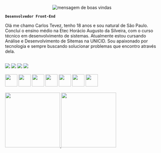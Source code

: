 <p align="center">
  <img src="https://readme-typing-svg.demolab.com?font=Fira+Code&weight=700&size=25&letterSpacing=.2rem&pause=1000&color=5407F7&width=435&lines=Ol%C3%A1%2C+Meu+nome+%C3%A9+Carlos+Tevez" alt="mensagem de boas vindas">
</p>

**`Desenvolvedor Front-End`**

Olá me chamo Carlos Tevez, tenho 18 anos e sou natural de São Paulo. Concluí o ensino médio na Etec Horácio Augusto da Silveira, com o curso técnico em desenvolvimento de sistemas. Atualmente estou cursando Análise e Desenvolvimento de Sitemas na UNICID. Sou apaixonado por tecnologia e sempre buscando solucionar problemas que encontro através dela.

<br>

<div>
<a href="https://www.youtube.com/@tevezdev" target="_blank"><img src="https://img.shields.io/badge/YouTube-FF0000?style=for-the-badge&logo=youtube&logoColor=white" target="_blank"></a>
<a href="https://instagram.com/carlos_tevezz" target="_blank"><img src="https://img.shields.io/badge/-Instagram-%23E4405F?style=for-the-badge&logo=instagram&logoColor=white" target="_blank"></a>
<a href = "mailto:teveztwitch@gmail.com"><img src="https://img.shields.io/badge/Gmail-D14836?style=for-the-badge&logo=gmail&logoColor=white" target="_blank"></a>
<a href="https://www.linkedin.com/in/tevez/" target="_blank"><img src="https://img.shields.io/badge/-LinkedIn-%230077B5?style=for-the-badge&logo=linkedin&logoColor=white" target="_blank"></a>   
</div>

<br>

<div>
    <img height="40em" src="https://cdn.jsdelivr.net/gh/devicons/devicon@latest/icons/html5/html5-original.svg"/>
    <img height="40em" src="https://cdn.jsdelivr.net/gh/devicons/devicon@latest/icons/css3/css3-original.svg" />
    <img height="40em" src="https://cdn.jsdelivr.net/gh/devicons/devicon@latest/icons/javascript/javascript-original.svg" />
    <img height="40em" src="https://cdn.jsdelivr.net/gh/devicons/devicon@latest/icons/angular/angular-original.svg" />
    <img height="40em" src="https://cdn.jsdelivr.net/gh/devicons/devicon@latest/icons/mysql/mysql-original.svg" />
    <img height="40em"src="https://cdn.jsdelivr.net/gh/devicons/devicon@latest/icons/typescript/typescript-original.svg" />
    <img height="40em" src="https://cdn.jsdelivr.net/gh/devicons/devicon@latest/icons/react/react-original.svg" />          
</div>

<br>

<div>
<a href="https://github.com/Tevezx">
<img height="180em" src="https://github-readme-stats.vercel.app/api/top-langs/?username=Tevezx&layout=compact&langs_count=7&theme=dracula"/>
<img height="180em" src="https://github-readme-stats.vercel.app/api?username=Tevezx&show_icons=true&theme=dracula&include_all_commits=true&count_private=true"/>
</div>
